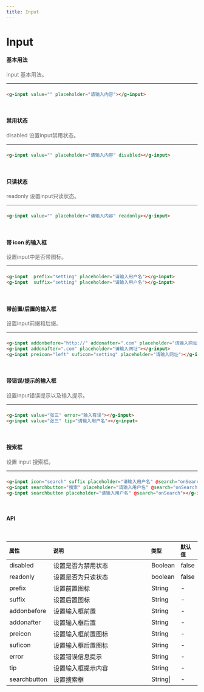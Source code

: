 ```yaml
---
title: Input
---
```

# Input
#### 基本用法
<p style="font-size: 14px; color: #666">input 基本用法。</p>
<hr style="margin-bottom: 1.5em;">
<input-default/>

``` html
<g-input value="" placeholder="请输入内容"></g-input>
```
<br>

#### 禁用状态
<p style="font-size: 14px; color: #666">disabled 设置input禁用状态。</p>
<hr style="margin-bottom: 1.5em;">
<input-disabled/>

``` html
<g-input value="" placeholder="请输入内容" disabled></g-input>
```
<br>

#### 只读状态
<p style="font-size: 14px; color: #666">readonly 设置input只读状态。</p>
<hr style="margin-bottom: 1.5em;">
<input-readonly/>

``` html
<g-input value="" placeholder="请输入内容" readonly></g-input>
```
<br>

#### 带 icon 的输入框
<p style="font-size: 14px; color: #666">设置input中是否带图标。</p>
<hr style="margin-bottom: 1.5em;">
<input-icon/>

``` html
<g-input  prefix="setting" placeholder="请输入用户名"></g-input>
<g-input  suffix="setting" placeholder="请输入用户名"></g-input>
```
<br>

#### 带前置/后置的输入框
<p style="font-size: 14px; color: #666">设置input前缀和后缀。</p>
<hr style="margin-bottom: 1.5em;">
<input-addon/>

``` html
<g-input addonbefore="http://" addonafter=".com" placeholder="请输入网址"></g-input>
<g-input addonafter=".com" placeholder="请输入网址"></g-input>
<g-input preicon="left" suficon="setting" placeholder="请输入网址"></g-input>
```
<br>

#### 带错误/提示的输入框
<p style="font-size: 14px; color: #666">设置input错误提示以及输入提示。</p>
<hr style="margin-bottom: 1.5em;">
<input-recomend/>

``` html
<g-input value="张三" error="输入有误"></g-input>
<g-input value="张三" tip="请输入用户名"></g-input>
```
<br>

#### 搜索框
<p style="font-size: 14px; color: #666">设置 input 搜索框。</p>
<hr style="margin-bottom: 1.5em;">
<input-search/>

``` html
<g-input icon="search" suffix placeholder="请输入用户名" @search="onSearch"></g-input>
<g-input searchbutton="搜索" placeholder="请输入用户名" @search="onSearch"></g-input>
<g-input searchbutton placeholder="请输入用户名" @search="onSearch"></g-input>
```
<br>

#### API
<br>
   <table>
      <thead style="font-size: 14px; text-align: left;" >
      <th style="width: 20%;  ">属性</th>
      <th style="width: 56%;  ">说明</th>
      <th style="width: 14%;  ">类型</th>
      <th style="width: 20%;  ">默认值</th>
      </thead>
      <tbody >
      <tr>
        <td style=" ">disabled</td>
        <td style=" ">设置是否为禁用状态</td>
        <td style=" ">Boolean</td>
        <td style=" ">false</td>
      </tr>
      <tr>
        <td style=" ">readonly</td>
        <td style=" ">设置是否为只读状态</td>
        <td style=" ">boolean</td>
        <td style=" ">false</td>
      </tr>
      <tr>
        <td style=" ">prefix</td>
        <td style=" ">设置前置图标</td>
        <td style=" ">String</td>
        <td style=" ">-</td>
      </tr>
      <tr>
        <td style=" ">suffix</td>
        <td style=" ">设置后置图标</td>
        <td style=" ">String</td>
        <td style=" ">-</td>
      </tr>
      <tr>
        <td style=" ">addonbefore</td>
        <td style=" ">设置输入框前置</td>
        <td style=" ">String</td>
        <td style=" ">-</td>
      </tr>
      <tr>
        <td style=" ">addonafter</td>
        <td style=" ">设置输入框后置</td>
        <td style=" ">String</td>
        <td style=" ">-</td>
      </tr>
      <tr>
        <td style=" ">preicon</td>
        <td style=" ">设置输入框前置图标</td>
        <td style=" ">String</td>
        <td style=" ">-</td>
      </tr>
      <tr>
        <td style=" ">suficon</td>
        <td style=" ">设置输入框后置图标</td>
        <td style=" ">String</td>
        <td style=" ">-</td>
      </tr>
      <tr>
        <td style=" ">error</td>
        <td style=" ">设置错误信息提示</td>
        <td style=" ">String</td>
        <td style=" ">-</td>
      </tr>
      <tr>
        <td style=" ">tip</td>
        <td style=" ">设置输入框提示内容</td>
        <td style=" ">String</td>
        <td style=" ">-</td>
      </tr>
      <tr>
        <td style=" ">searchbutton</td>
        <td style=" ">设置搜索框</td>
        <td style=" ">String|</td>
        <td style=" ">-</td>
      </tr>
      </tbody>
    </table>
